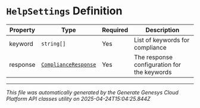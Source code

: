 # `HelpSettings` Definition

| Property | Type | Required | Description |
|----------|------|----------|-------------|
| keyword | `string[]` | Yes | List of keywords for compliance |
| response | [`ComplianceResponse`](complianceresponse-definition.md) | Yes | The response configuration for the keywords |

---

*This file was automatically generated by the Generate Genesys Cloud Platform API classes utility on 2025-04-24T15:04:25.844Z*